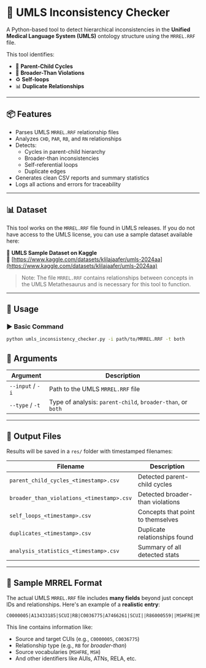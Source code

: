 # 🧠 UMLS Inconsistency Checker

A Python-based tool to detect hierarchical inconsistencies in the **Unified Medical Language System (UMLS)** ontology structure using the `MRREL.RRF` file.

This tool identifies:
- 🔁 **Parent-Child Cycles** 
- 🔄 **Broader-Than Violations** 
- ♻️ **Self-loops** 
- 📊 **Duplicate Relationships**

---

## 📦 Features

- Parses UMLS `MRREL.RRF` relationship files
- Analyzes `CHD`, `PAR`, `RB`, and `RN` relationships
- Detects:
  - Cycles in parent-child hierarchy
  - Broader-than inconsistencies
  - Self-referential loops
  - Duplicate edges
- Generates clean CSV reports and summary statistics
- Logs all actions and errors for traceability

---

## 📊 Dataset

This tool works on the `MRREL.RRF` file found in UMLS releases. If you do not have access to the UMLS license, you can use a sample dataset available here:

📂 **UMLS Sample Dataset on Kaggle**  
🔗 [https://www.kaggle.com/datasets/klilajaafer/umls-2024aa](https://www.kaggle.com/datasets/klilajaafer/umls-2024aa)

> Note: The file `MRREL.RRF` contains relationships between concepts in the UMLS Metathesaurus and is necessary for this tool to function.

---

## 🚀 Usage

### ▶️ Basic Command

```bash
python umls_inconsistency_checker.py -i path/to/MRREL.RRF -t both
```
## 🔧 Arguments

| Argument         | Description                                                   |
|------------------|---------------------------------------------------------------|
| `--input` / `-i` | Path to the UMLS `MRREL.RRF` file                             |
| `--type` / `-t`  | Type of analysis: `parent-child`, `broader-than`, or `both`   |

---

## 📂 Output Files

Results will be saved in a `res/` folder with timestamped filenames:

| Filename                                      | Description                             |
|----------------------------------------------|-----------------------------------------|
| `parent_child_cycles_<timestamp>.csv`        | Detected parent-child cycles            |
| `broader_than_violations_<timestamp>.csv`    | Detected broader-than violations        |
| `self_loops_<timestamp>.csv`                 | Concepts that point to themselves       |
| `duplicates_<timestamp>.csv`                 | Duplicate relationships found           |
| `analysis_statistics_<timestamp>.csv`        | Summary of all detected stats           |

---

## 🧪 Sample MRREL Format

The actual UMLS `MRREL.RRF` file includes **many fields** beyond just concept IDs and relationships. Here's an example of a **realistic entry**:
```txt
C0000005|A13433185|SCUI|RB|C0036775|A7466261|SCUI||R86000559||MSHFRE|MSHFRE|||N||
```

This line contains information like:
- Source and target CUIs (e.g., `C0000005`, `C0036775`)
- Relationship type (e.g., `RB` for *broader-than*)
- Source vocabularies (`MSHFRE`, `MSH`)
- And other identifiers like AUIs, ATNs, RELA, etc.




